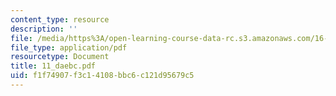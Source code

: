 ```yaml
---
content_type: resource
description: ''
file: /media/https%3A/open-learning-course-data-rc.s3.amazonaws.com/16-886-air-transportation-systems-architecting-spring-2004/f1f74907f3c14108bbc6c121d95679c5_11_daebc.pdf
file_type: application/pdf
resourcetype: Document
title: 11_daebc.pdf
uid: f1f74907-f3c1-4108-bbc6-c121d95679c5
---
```

